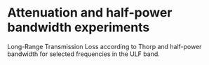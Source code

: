 # Attenuation and half-power bandwidth experiments

Long-Range Transmission Loss according to Thorp and half-power bandwidth for selected frequencies in the ULF band.

